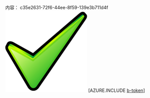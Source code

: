 内容： c35e2631-72f6-44ee-8f59-139e3b711d4f![图像](4c1cf3d0-79b3-4148-a7d9-75c254979e5a.png)
[AZURE.INCLUDE [b-token](66e8af1e-3d0f-49c4-997f-5ff8750a14c8.md)]
